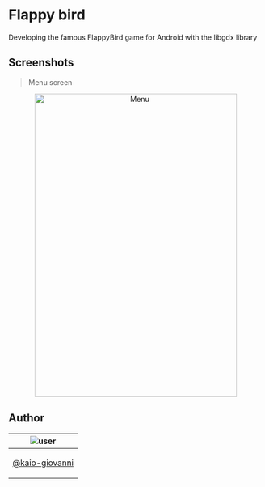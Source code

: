 # Flappy bird 
Developing the famous FlappyBird game for Android with the libgdx library

## Screenshots

> Menu screen

<p align="center">
  
<img width="400" height="600" alt="Menu" src="https://i.postimg.cc/qM3cYFDB/Screenshot-20200518-130914-1.png">

</p>

## Author

| ![user](https://avatars1.githubusercontent.com/u/64810260?v=4&s=150) |
| ----------------------------- |
| <p align="center"> <a href="https://github.com/kaio-giovanni"> @kaio-giovanni </a> </p>|

